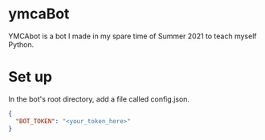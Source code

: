 # ymcaBot
YMCAbot is a bot I made in my spare time of Summer 2021 to teach myself Python.

# Set up
In the bot's root directory, add a file called config.json. 
```json
{
  "BOT_TOKEN": "<your_token_here>"
}
```
